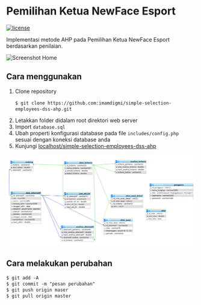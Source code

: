 # Pemilihan Ketua NewFace Esport

[![license](https://img.shields.io/github/license/mashape/apistatus.svg)](https://github.com/imamdigmi/simple-selection-employees-dss-ahp/blob/master/LICENSE)

Implementasi metode AHP pada Pemilihan Ketua NewFace Esport berdasarkan penilaian.

![Screenshot Home](screenshot.png "Screenshot Home")

## Cara menggunakan

1. Clone repository
   ```
   $ git clone https://github.com:imamdigmi/simple-selection-employees-dss-ahp.git
   ```
2. Letakkan folder didalam root direktori web server
3. Import `database.sql`
4. Ubah properti konfigurasi database pada file `includes/config.php` sesuai dengan koneksi database anda
5. Kunjungi [localhost/simple-selection-employees-dss-ahp](http://localhost/simple-selection-employees-dss-ahp)

![Relasi Tabel](table-relationship.png "Relasi Tabel")

## Cara melakukan perubahan

```
$ git add -A
$ git commit -m "pesan perubahan"
$ git push origin maser
$ git pull origin master
```
